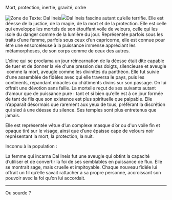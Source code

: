 Mort, protection, inertie, gravité, ordre

![Zone de Texte: Dal Ineis](file:///C:/Users/Lara/AppData/Local/Temp/msohtmlclip1/01/clip_image001.gif)![](file:///C:/Users/Lara/AppData/Local/Temp/msohtmlclip1/01/clip_image003.gif)Dal Ineis fascine autant qu’elle terrifie. Elle est déesse de la justice, de la magie, de la mort et de la protection. Elle est celle qui enveloppe les mortels de son étouffant voile de velours, celle qui les isole du danger comme de la lumière du jour. Représentée parfois sous les traits d’une femme, parfois sous ceux d’un capricorne, elle est connue pour être une ensorceleuse à la puissance immense appréciant les métamorphoses, de son corps comme de ceux des autres.

L’eline qui se proclama un jour réincarnation de la déesse était dite capable de tuer et de donner la vie d'une pression des doigts, silencieuse et aveugle  comme la mort, aveugle comme les divinités du panthéon. Elle fut suivie d’une assemblée de fidèles avec qui elle traversa le pays, puis les continents, répandant miracles ou châtiments divins sur son passage. On lui offrait une dévotion sans faille. La mortelle reçut de ses suivants autant d’amour que de puissance pure : tant et si bien qu’elle est à ce jour formée de tant de fils que son existence est plus spirituelle que palpable. Elle n’apparaît désormais que rarement aux yeux de tous, préférant la discrétion qui sied à une déesse du silence. Ses temples sont plus entretenus que jamais.

Elle est représentée vêtue d’un complexe masque d’or ou d'un voile fin et opaque tiré sur le visage, ainsi que d’une épaisse cape de velours noir représentant la mort, la protection, la nuit.

Inconnu à la population :

La femme qui incarna Dal Ineis fut une aveugle qui obtint la capacité d’utiliser et de convertir la foi de ses semblables en puissance de flux. Elle se montrait sage, mais cruelle et impitoyable. Chaque nouveau fidèle lui offrait un fil qu’elle savait rattacher à sa propre personne, accroissant son pouvoir avec la foi qu’on lui accordait.

---

Ou sourde ?